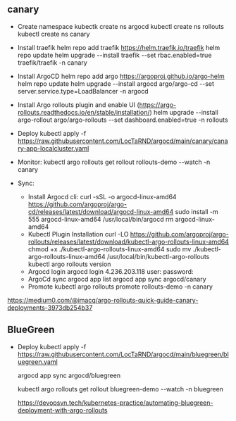 ## canary

- Create namespace
    kubectk create ns argocd
    kubectl create ns rollouts
    kubectl create ns canary
- Install traefik
    helm repo add traefik https://helm.traefik.io/traefik
    helm repo update
    helm upgrade --install traefik --set rbac.enabled=true traefik/traefik -n canary
- Install ArgoCD
    helm repo add argo https://argoproj.github.io/argo-helm
    helm repo update
    helm upgrade --install argocd argo/argo-cd --set server.service.type=LoadBalancer -n argocd
- Install Argo rollouts plugin and enable UI (https://argo-rollouts.readthedocs.io/en/stable/installation/)
    helm upgrade --install argo-rollout argo/argo-rollouts --set dashboard.enabled=true -n rollouts

- Deploy
    kubectl apply -f https://raw.githubusercontent.com/LocTaRND/argocd/main/canary/canary-app-localcluster.yaml

- Monitor:
    kubectl argo rollouts get rollout rollouts-demo --watch -n canary

- Sync:
    - Install Argocd cli:
        curl -sSL -o argocd-linux-amd64 https://github.com/argoproj/argo-cd/releases/latest/download/argocd-linux-amd64
        sudo install -m 555 argocd-linux-amd64 /usr/local/bin/argocd
        rm argocd-linux-amd64
    - Kubectl Plugin Installation
        curl -LO https://github.com/argoproj/argo-rollouts/releases/latest/download/kubectl-argo-rollouts-linux-amd64
        chmod +x ./kubectl-argo-rollouts-linux-amd64
        sudo mv ./kubectl-argo-rollouts-linux-amd64 /usr/local/bin/kubectl-argo-rollouts
        kubectl argo rollouts version
    - Argocd login
        argocd login 4.236.203.118
            user:
            password:
    - ArgoCd sync
        argocd app list
        argocd app sync argocd/canary
    - Promote
        kubectl argo rollouts promote rollouts-demo -n canary


https://medium0.com/@imacq/argo-rollouts-quick-guide-canary-deployments-3973db254b37


## BlueGreen

- Deploy
    kubectl apply -f https://raw.githubusercontent.com/LocTaRND/argocd/main/bluegreen/bluegreen.yaml

    argocd app sync argocd/bluegreen

    kubectl argo rollouts get rollout bluegreen-demo --watch -n bluegreen


    https://devopsvn.tech/kubernetes-practice/automating-bluegreen-deployment-with-argo-rollouts